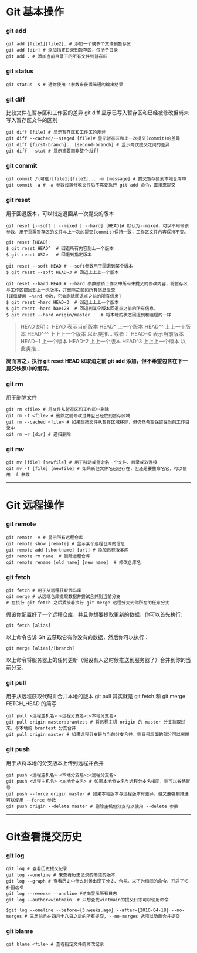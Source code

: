 # Git 基本操作
### git add

    git add [file1][file2]… # 添加一个或多个文件到暂存区
    git add [dir] # 添加指定目录到暂存区，包括子目录
    git add . # 添加当前目录下的所有文件到暂存区

### git status

    git status -s # 通常使用-s参数来获得简短的输出结果

### git diff
比较文件在暂存区和工作区的差异
git diff 显示已写入暂存区和已经被修改但尚未写入暂存区文件的区别

    git diff [file] # 显示暂存区和工作区的差异
    git diff --cached/--staged [file]# 显示暂存区和上一次提交(commit)的差异
    git diff [first-branch]...[second-branch] # 显示两次提交之间的差异
    git diff --stat # 显示摘要而非整个diff

### git commit

    git commit /(可选)[file1][file2]... -m [message] # 提交暂存区到本地仓库中
    git commit -a # -a 参数设置修改文件后不需要执行 git add 命令，直接来提交

### git reset
用于回退版本，可以指定退回某一次提交的版本

    git reset [--soft | --mixed | --hard] [HEAD]# 默认为--mixed，可以不用带该参数，用于重置暂存区的文件与上一次的提交(commit)保持一致，工作区文件内容保持不变。

    git reset [HEAD]
    $ git reset HEAD^  # 回退所有内容到上一个版本   
    $ git reset 052e   # 回退到指定版本

    git reset --soft HEAD # --soft参数用于回退到某个版本
    $ git reset --soft HEAD~3 # 回退上上上一个版本
    
    git reset --hard HEAD # --hard 参数撤销工作区中所有未提交的修改内容，将暂存区与工作区都回到上一次版本，并删除之前的所有信息提交
    [谨慎使用 –hard 参数，它会删除回退点之前的所有信息]
    $ git reset –hard HEAD~3  # 回退上上上一个版本  
    $ git reset –hard bae128  # 回退到某个版本回退点之前的所有信息。 
    $ git reset --hard origin/master    # 将本地的状态回退到和远程的一样

>HEAD说明：
HEAD 表示当前版本
HEAD^ 上一个版本
HEAD^^ 上上一个版本
HEAD^^^ 上上上一个版本
以此类推...
或者：
HEAD~0 表示当前版本
HEAD~1 上一个版本
HEAD^2 上上一个版本
HEAD^3 上上上一个版本
以此类推...

**简而言之，执行 git reset HEAD 以取消之前 git add 添加，但不希望包含在下一提交快照中的缓存**。

### git rm
用于删除文件

    git rm <file> # 将文件从暂存区和工作区中删除
    git rm -f <file> # 删除之前修改过并且已经放到暂存区域
    git rm --cached <file> # 如果想把文件从暂存区域移除，但仍然希望保留在当前工作目录中
    git rm –r [dir] # 递归删除

### git mv

    git mv [file] [newfile] # 用于移动或重命名一个文件、目录或软连接
    git mv -f [file] [newfile] # 如果新但文件名已经存在，但还是要重命名它，可以使用 -f 参数
***
# Git 远程操作
### git remote

    git remote -v # 显示所有远程仓库
    git remote show [remote] # 显示某个远程仓库的信息
    git remote add [shortname] [url] # 添加远程版本库
    git remote rm name  # 删除远程仓库
    git remote rename [old_name] [new_name]  # 修改仓库名

### git fetch
    git fetch # 用于从远程获取代码库
    git merge # 从远端仓库提取数据并尝试合并到当前分支
    # 在执行 git fetch 之后紧接着执行 git merge 远程分支到你所在的任意分支

假设你配置好了一个远程仓库，并且你想要提取更新的数据，你可以首先执行:

    git fetch [alias]
以上命令告诉 Git 去获取它有你没有的数据，然后你可以执行：

    git merge [alias]/[branch]
以上命令将服务器上的任何更新（假设有人这时候推送到服务器了）合并到你的当前分支。

### git pull
用于从远程获取代码并合并本地的版本
git pull 其实就是 git fetch 和 git merge FETCH_HEAD 的简写

    git pull <远程主机名> <远程分支名>:<本地分支名>
    git pull origin master:brantest # 将远程主机 origin 的 master 分支拉取过来，与本地的 brantest 分支合并
    git pull origin master # 如果远程分支是与当前分支合并，则冒号后面的部分可以省略


### git push
用于从将本地的分支版本上传到远程并合并

    git push <远程主机名> <本地分支名>:<远程分支名>
    git push <远程主机名> <本地分支名> # 如果本地分支名与远程分支名相同，则可以省略冒号
    git push --force origin master # 如果本地版本与远程版本有差异，但又要强制推送可以使用 --force 参数
    git push origin --delete master # 删除主机但分支可以使用 --delete 参数

***
# Git查看提交历史
### git log

    git log # 查看历史提交记录
    git log --oneline # 来查看历史记录的简洁的版本
    git log --graph # 查看历史中什么时候出现了分支、合并。以下为相同的命令，开启了拓扑图选项
    git log --reverse --oneline #逆向显示所有日志
    git log --author=wintmain  # 只想查找wintmain的提交日志可以使用命令

    $git log --oneline --before={3.weeks.ago} --after={2010-04-18} --no-merges # 三周前且在四月十八日之后的所有提交, --no-merges 选项以隐藏合并提交

### git blame

    git blame <file> # 查看指定文件的修改记录